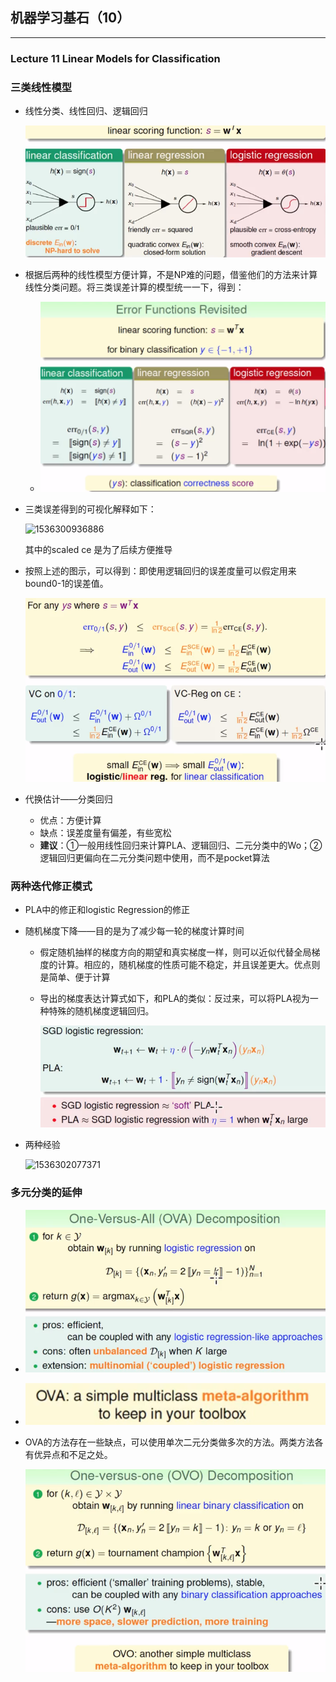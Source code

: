 ## 机器学习基石（10）

---

### Lecture 11 Linear Models for Classification

### 三类线性模型

- 线性分类、线性回归、逻辑回归

  ![1536300250638](assets/1536300250638.png)

- 根据后两种的线性模型方便计算，不是NP难的问题，借鉴他们的方法来计算线性分类问题。将三类误差计算的模型统一一下，得到：
  - ![1536300632048](assets/1536300632048.png)

- 三类误差得到的可视化解释如下：

  ![1536300936886](C:/Users/FANLEE~1/AppData/Local/Temp/1536300936886.png)

  其中的scaled ce 是为了后续方便推导

- 按照上述的图示，可以得到：即使用逻辑回归的误差度量可以假定用来bound0-1的误差值。

  ![1536301192825](assets/1536301192825.png)

- 代换估计——分类回归

  - 优点：方便计算
  - 缺点：误差度量有偏差，有些宽松
  - **建议**：①一般用线性回归来计算PLA、逻辑回归、二元分类中的Wo；②逻辑回归更偏向在二元分类问题中使用，而不是pocket算法



### 两种迭代修正模式

- PLA中的修正和logistic Regression的修正

- 随机梯度下降——目的是为了减少每一轮的梯度计算时间

  - 假定随机抽样的梯度方向的期望和真实梯度一样，则可以近似代替全局梯度的计算。相应的，随机梯度的性质可能不稳定，并且误差更大。优点则是简单、便于计算

  - 导出的梯度表达计算式如下，和PLA的类似：反过来，可以将PLA视为一种特殊的随机梯度逻辑回归。

    ![1536302012668](assets/1536302012668.png)

- 两种经验

  ![1536302077371](C:/Users/FANLEE~1/AppData/Local/Temp/1536302077371.png)



### 多元分类的延伸

- ![1536302864233](assets/1536302864233.png)

- ![1536302884683](assets/1536302884683.png)

- OVA的方法存在一些缺点，可以使用单次二元分类做多次的方法。两类方法各有优异点和不足之处。

  ![1536303448193](assets/1536303448193.png)





















